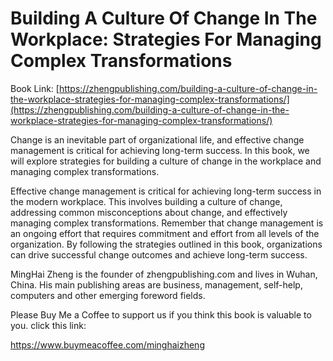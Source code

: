 # Building A Culture Of Change In The Workplace: Strategies For Managing Complex Transformations

Book Link: [https://zhengpublishing.com/building-a-culture-of-change-in-the-workplace-strategies-for-managing-complex-transformations/](https://zhengpublishing.com/building-a-culture-of-change-in-the-workplace-strategies-for-managing-complex-transformations/)

Change is an inevitable part of organizational life, and effective change management is critical for achieving long-term success. In this book, we will explore strategies for building a culture of change in the workplace and managing complex transformations.

Effective change management is critical for achieving long-term success in the modern workplace. This involves building a culture of change, addressing common misconceptions about change, and effectively managing complex transformations. Remember that change management is an ongoing effort that requires commitment and effort from all levels of the organization. By following the strategies outlined in this book, organizations can drive successful change outcomes and achieve long-term success.

MingHai Zheng is the founder of zhengpublishing.com and lives in Wuhan, China. His main publishing areas are business, management, self-help, computers and other emerging foreword fields.

Please Buy Me a Coffee to support us if you think this book is valuable to you. click this link:

https://www.buymeacoffee.com/minghaizheng
